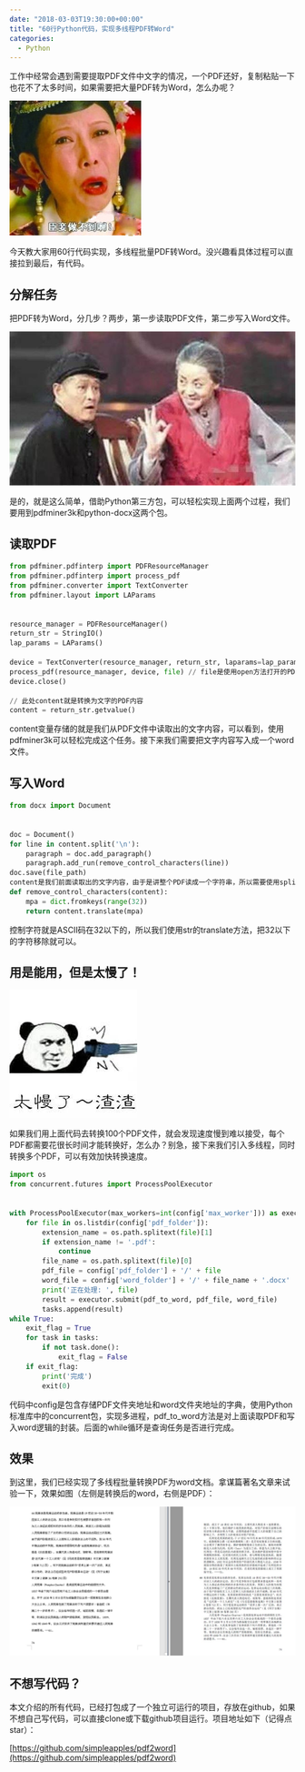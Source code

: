 ```yaml
---
date: "2018-03-03T19:30:00+00:00"
title: "60行Python代码，实现多线程PDF转Word"
categories:
  - Python
---
```


工作中经常会遇到需要提取PDF文件中文字的情况，一个PDF还好，复制粘贴一下也花不了太多时间，如果需要把大量PDF转为Word，怎么办呢？

![](/upload/cant-do-it.jpg)

今天教大家用60行代码实现，多线程批量PDF转Word。没兴趣看具体过程可以直接拉到最后，有代码。

## 分解任务

把PDF转为Word，分几步？两步，第一步读取PDF文件，第二步写入Word文件。

![](/upload/two-steps.jpg)

是的，就是这么简单，借助Python第三方包，可以轻松实现上面两个过程，我们要用到pdfminer3k和python-docx这两个包。

## 读取PDF

```python
from pdfminer.pdfinterp import PDFResourceManager
from pdfminer.pdfinterp import process_pdf
from pdfminer.converter import TextConverter
from pdfminer.layout import LAParams


resource_manager = PDFResourceManager()
return_str = StringIO()
lap_params = LAParams()

device = TextConverter(resource_manager, return_str, laparams=lap_params)
process_pdf(resource_manager, device, file) // file是使用open方法打开的PDF文件句柄
device.close()

// 此处content就是转换为文字的PDF内容
content = return_str.getvalue()
```

content变量存储的就是我们从PDF文件中读取出的文字内容，可以看到，使用pdfminer3k可以轻松完成这个任务。接下来我们需要把文字内容写入成一个word文件。

## 写入Word

```python
from docx import Document


doc = Document()
for line in content.split('\n'):
    paragraph = doc.add_paragraph()
    paragraph.add_run(remove_control_characters(line))
doc.save(file_path)
content是我们前面读取出的文字内容，由于是讲整个PDF读成一个字符串，所以需要使用split方法将每一行分隔开，然后按行写入word，否则所有的文字会在同一行。同时这段代码使用了一个remove_control_characters函数，这个函数是需要自己实现的，目的是移除控制字符（换行符、制表符、转义符等），因为python-docx是不支持控制字符写入的。
def remove_control_characters(content):
    mpa = dict.fromkeys(range(32))
    return content.translate(mpa)
```

控制字符就是ASCII码在32以下的，所以我们使用str的translate方法，把32以下的字符移除就可以。

## 用是能用，但是太慢了！

![](/upload/too-slow.jpg)

如果我们用上面代码去转换100个PDF文件，就会发现速度慢到难以接受，每个PDF都需要花很长时间才能转换好，怎么办？别急，接下来我们引入多线程，同时转换多个PDF，可以有效加快转换速度。

```python
import os
from concurrent.futures import ProcessPoolExecutor


with ProcessPoolExecutor(max_workers=int(config['max_worker'])) as executor:
    for file in os.listdir(config['pdf_folder']):
        extension_name = os.path.splitext(file)[1]
        if extension_name != '.pdf':
            continue
        file_name = os.path.splitext(file)[0]
        pdf_file = config['pdf_folder'] + '/' + file
        word_file = config['word_folder'] + '/' + file_name + '.docx'
        print('正在处理: ', file)
        result = executor.submit(pdf_to_word, pdf_file, word_file)
        tasks.append(result)
while True:
    exit_flag = True
    for task in tasks:
        if not task.done():
            exit_flag = False
    if exit_flag:
        print('完成')
        exit(0)
```

代码中config是包含存储PDF文件夹地址和word文件夹地址的字典，使用Python标准库中的concurrent包，实现多进程，pdf_to_word方法是对上面读取PDF和写入word逻辑的封装。后面的while循环是查询任务是否进行完成。

## 效果

到这里，我们已经实现了多线程批量转换PDF为word文档。拿谋篇著名文章来试验一下，效果如图（左侧是转换后的word，右侧是PDF）：

![](/upload/pdf-and-word.jpg)

## 不想写代码？

本文介绍的所有代码，已经打包成了一个独立可运行的项目，存放在github，如果不想自己写代码，可以直接clone或下载github项目运行。项目地址如下（记得点star）：

[https://github.com/simpleapples/pdf2word](https://github.com/simpleapples/pdf2word)
